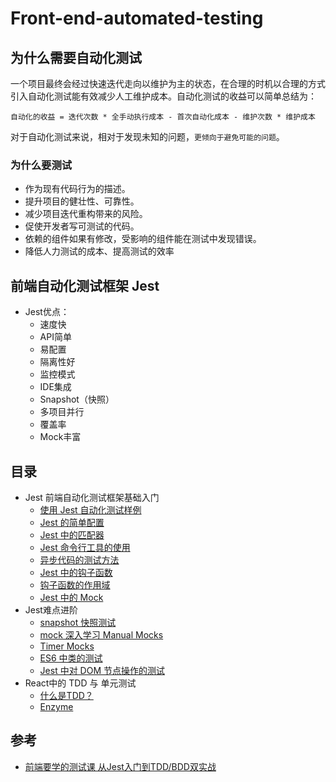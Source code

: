 # Front-end-automated-testing

## 为什么需要自动化测试

一个项目最终会经过快速迭代走向以维护为主的状态，在合理的时机以合理的方式引入自动化测试能有效减少人工维护成本。自动化测试的收益可以简单总结为：

```
自动化的收益 = 迭代次数 * 全手动执行成本 - 首次自动化成本 - 维护次数 * 维护成本
```

对于自动化测试来说，相对于发现未知的问题，```更倾向于避免可能的问题```。

### 为什么要测试

- 作为现有代码行为的描述。
- 提升项目的健壮性、可靠性。
- 减少项目迭代重构带来的风险。
- 促使开发者写可测试的代码。
- 依赖的组件如果有修改，受影响的组件能在测试中发现错误。
- 降低人力测试的成本、提高测试的效率

## 前端自动化测试框架 Jest

- Jest优点：
  - 速度快
  - API简单
  - 易配置
  - 隔离性好
  - 监控模式
  - IDE集成
  - Snapshot（快照）
  - 多项目并行
  - 覆盖率
  - Mock丰富

## 目录

- Jest 前端自动化测试框架基础入门
  - [使用 Jest 自动化测试样例](./note/01.md)
  - [Jest 的简单配置](./note/02.md)
  - [Jest 中的匹配器](./note/03.md)
  - [Jest 命令行工具的使用](./note/04.md)
  - [异步代码的测试方法](./note/05.md)
  - [Jest 中的钩子函数](./note/06.md)
  - [钩子函数的作用域](./note/07.md)
  - [Jest 中的 Mock](./note/08.md)
- Jest难点进阶
  - [snapshot 快照测试](./note/09.md)
  - [mock 深入学习 Manual Mocks](./note/10.md)
  - [Timer Mocks](./note/11.md)
  - [ES6 中类的测试](./note/12.md)
  - [Jest 中对 DOM 节点操作的测试](./note/13.md)
- React中的 TDD 与 单元测试
  - [什么是TDD？](./note/14.md)
  - [Enzyme](./note/15.md)

## 参考

- [前端要学的测试课 从Jest入门到TDD/BDD双实战](https://coding.imooc.com/class/372.html)